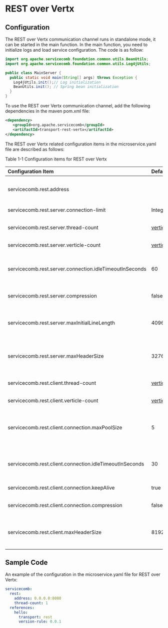 # REST over Vertx

## Configuration

The REST over Vertx communication channel runs in standalone mode, it can be started in the main function. In the main function, you need to initialize logs and load service configuration. The code is as follow:

```java
import org.apache.servicecomb.foundation.common.utils.BeanUtils;
import org.apache.servicecomb.foundation.common.utils.Log4jUtils;

public class MainServer {
  public static void main(String[] args) throws Exception {
  　Log4jUtils.init();// Log initialization
  　BeanUtils.init(); // Spring bean initialization
  }
}
```

To use the REST over Vertx communication channel, add the following dependencies in the maven pom.xml file:

```xml
<dependency>
　　<groupId>org.apache.servicecomb</groupId>
　　<artifactId>transport-rest-vertx</artifactId>
</dependency>
```

The REST over Vertx related configuration items in the microservice.yaml file are described as follows:

Table 1-1 Configuration items for REST over Vertx

| Configuration Item                                     | Default Value                                  | Description                                    |
| :----------------------------------------------------- | :--------------------------------------------- | :--------------------------------------------- |
|servicecomb.rest.address                                |                                                |listening address, empty for not listen, just a rest client |
|servicecomb.rest.server.connection-limit                |Integer.MAX_VALUE                               |Max allowed client connections                  |
|servicecomb.rest.server.thread-count                    |[verticle-count](/transports/verticle-count.md) |rest server verticle instance count(Deprecated) |
|servicecomb.rest.server.verticle-count                  |[verticle-count](/transports/verticle-count.md) |rest server verticle instance count             |
|servicecomb.rest.server.connection.idleTimeoutInSeconds |60                                              |Timeout for server's idle connection, The idle connections will be closed |
| servicecomb.rest.server.compression                    | false                                          | Wether the server support compression          |
| servicecomb.rest.server.maxInitialLineLength           | 4096                                           | The max initial line length of the request the server can process, unit is Byte |
| servicecomb.rest.server.maxHeaderSize                  | 32768                                          | The max header size of the request the server can process, unit is Byte |
|servicecomb.rest.client.thread-count                    |[verticle-count](/transports/verticle-count.md) |rest client verticle instance count(Deprecated) |
|servicecomb.rest.client.verticle-count                  |[verticle-count](/transports/verticle-count.md) |rest client verticle instance count             |
|servicecomb.rest.client.connection.maxPoolSize          |5                                               |The maximum number of connections in each connection pool for an IP:port combination |
|servicecomb.rest.client.connection.idleTimeoutInSeconds |30                                              |Timeout for client's idle connection, The idle connections will be closed |
|servicecomb.rest.client.connection.keepAlive            |true                                            |Whether to use long connections                 |
| servicecomb.rest.client.connection.compression         | false                                          | Wether the client support compression          |
| servicecomb.rest.client.maxHeaderSize                  | 8192                                           | The max header size of the response the client can process, unit is Byte |

## Sample Code

An example of the configuration in the microservice.yaml file for REST over Vertx:

```yaml
servicecomb:
  rest:
    address: 0.0.0.0:8080
    thread-count: 1
  references:
    hello:
      transport: rest
      version-rule: 0.0.1
```
